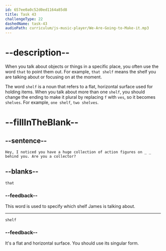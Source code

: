 ```yaml
---
id: 657ee0a0c52d0ed1164a85d8
title: Task 43
challengeType: 22
dashedName: task-43
audioPath: curriculum/js-music-player/We-Are-Going-to-Make-it.mp3
---
```


<!--
AUDIO REFERENCE: 
James: Hey, I noticed you have a huge collection of action figures on that shelf behind you. Are you a collector?
-->

# --description--

When you talk about objects or things in a specific place, you often use the word `that` to point them out. For example, `that shelf` means the shelf you are talking about or focusing on at the moment.

The word `shelf` is a noun that refers to a flat, horizontal surface used for holding items. When you talk about more than one `shelf`, you should change the ending to make it plural by replacing `f` with `ves`, so it becomes `shelves`. For example, `one shelf`, `two shelves`.

# --fillInTheBlank--

## --sentence--

`Hey, I noticed you have a huge collection of action figures on _ _ behind you. Are you a collector?`

## --blanks--

`that`

### --feedback--

This word is used to specify which shelf James is talking about.

---

`shelf`

### --feedback--

It's a flat and horizontal surface. You should use its singular form.

